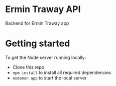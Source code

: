 # Ermin Traway API

Backend for Ermin Traway app

# Getting started

To get the Node server running locally:

- Clone this repo
- `npm install` to install all required dependencies
- `nodemon app` to start the local server
